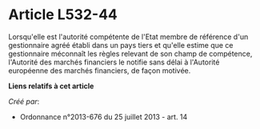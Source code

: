 # Article L532-44

Lorsqu'elle est l'autorité compétente de l'Etat membre de référence d'un gestionnaire agréé établi dans un pays tiers et
qu'elle estime que ce gestionnaire méconnaît les règles relevant de son champ de compétence, l'Autorité des marchés
financiers le notifie sans délai à l'Autorité européenne des marchés financiers, de façon motivée.

**Liens relatifs à cet article**

_Créé par_:

  - Ordonnance n°2013-676 du 25 juillet 2013 - art. 14
